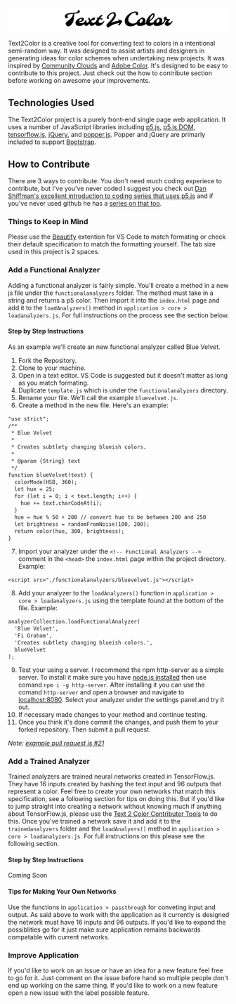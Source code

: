 ![Text 2 Color Logo](./images/logo-banner.png)

Text2Color is a creative tool for converting text to colors in a intentional semi-random way. It was designed to assist artists and designers in generating ideas for color schemes when undertaking new projects. It was inspired by [Community Clouds](https://github.com/CodingTrain/CommunityClouds) and [Adobe Color](https://color.adobe.com). It's designed to be easy to contribute to this project. Just check out the how to contribute section before working on awesome your improvements.

## Technologies Used

The Text2Color project is a purely front-end single page web application. It uses a number of JavaScript libraries including [p5.js](https://p5js.org/), [p5.js DOM](https://p5js.org/reference/#/libraries/p5.dom), [tensorflow.js](https://js.tensorflow.org/), [jQuery](https://jquery.com/), and [popper.js](https://popper.js.org/). Popper and jQuery are primarly included to support [Bootstrap](http://getbootstrap.com/).

## How to Contribute

There are 3 ways to contribute. You don't need much coding experiece to contribute, but I've you've never coded I suggest you check out [Dan Shiffman's excellent introduction to coding series that uses p5.js](https://www.youtube.com/watch?v=yPWkPOfnGsw&list=PLRqwX-V7Uu6Zy51Q-x9tMWIv9cueOFTFA) and if you've never used github he has a [series on that too](https://www.youtube.com/watch?v=BCQHnlnPusY&list=PLRqwX-V7Uu6ZF9C0YMKuns9sLDzK6zoiV).

### Things to Keep in Mind

Please use the [Beautify](https://marketplace.visualstudio.com/items?itemName=HookyQR.beautify) extention for VS Code to match formating or check their default specification to match the formatting yourself. The tab size used in this project is 2 spaces.

### Add a Functional Analyzer

Adding a functional analyzer is fairly simple. You'll create a method in a new js file under the `functionalanalyzers` folder. The method must take in a string and returns a p5 color. Then import it into the `index.html` page and add it to the `loadAnalyzers()` method in `application > core > loadanalyzers.js`. For full instructions on the process see the section below.

#### Step by Step Instructions

As an example we'll create an new functional analyzer called Blue Velvet.

1. Fork the Repository.
2. Clone to your machine.
3. Open in a text editor. VS Code is suggested but it doesn't matter as long as you match formating.
4. Duplicate `template.js` which is under the `functionalanalyzers` directory.
5. Rename your file. We'll call the example `bluevelvet.js`.
6. Create a method in the new file. Here's an example:
```
"use strict";
/**
 * Blue Velvet
 * 
 * Creates subtlety changing blueish colors.
 * 
 * @param {String} text 
 */
function blueVelvet(text) {
  colorMode(HSB, 360);
  let hue = 25;
  for (let i = 0; i < text.length; i++) {
    hue += text.charCodeAt(i);
  }
  hue = hue % 50 + 200 // convert hue to be between 200 and 250
  let brightness = randomFromNoise(100, 200);
  return color(hue, 300, brightness);
}
```
7. Import your analyzer under the `<!-- Functional Analyzers -->` comment in the `<head>` the `index.html` page within the project directory. Example:
```
<script src="./functionalanalyzers/bluevelvet.js"></script>
```
8. Add your analyzer to the `loadAnalyzers()` function in `application > core > loadanalyzers.js` using the template found at the bottom of the file. Example:
```
analyzerCollection.loadFunctionalAnalyzer(
  'Blue Velvet',
  'Fi Graham',
  'Creates subtlety changing blueish colors.',
  blueVelvet
);
```
9. Test your using a server. I recommend the npm http-server as a simple server. To install it make sure you have [node.js installed](https://nodejs.org/en/) then use comand `npm i -g http-server`. After installing it you can use the comand  `http-server` and open a browser and navigate to [localhost:8080](http://localhost:8080). Select your analyzer under the settings panel and try it out.
10. If necessary made changes to your method and continue testing.
11. Once you think it's done commit the changes, and push them to your forked repository. Then submit a pull request.

*Note: [example pull request is #21](https://github.com/figraham/text2color/pull/21/files)*

### Add a Trained Analyzer

Trained analyzers are trained neural networks created in TensorFlow.js. They have 16 inputs created by hashing the text input and 96 outputs that represent a color. Feel free to create your own networks that match this specification, see a following section for tips on doing this. But if you'd like to jump straight into creating a network without knowing much if anything about TensorFlow.js, please use the [Text 2 Color Contributer Tools](https://github.com/figraham/text2colorcontributortools) to do this. Once you've trained a network save it and add it to the `trainedanalyzers` folder and the `loadAnalyers()` method in `application > core > loadanalyzers.js`. For full instructions on this please see the following section.

#### Step by Step Instructions

Coming Soon

#### Tips for Making Your Own Networks

Use the functions in `application > passthrough` for conveting input and output. As said above to work with the application as it currently is designed the network must have 16 inputs and 96 outputs. If you'd like to expand the possiblities go for it just make sure application remains backwards compatable with current networks.

### Improve Application

If you'd like to work on an issue or have an idea for a new feature feel free to go for it. Just comment on the issue before hand so multiple people don't end up working on the same thing. If you'd like to work on a new feature open a new issue with the label possible feature.